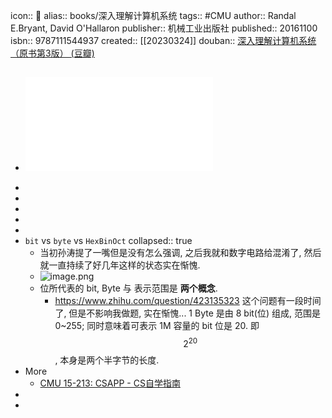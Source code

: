 icon:: 📖
alias:: books/深入理解计算机系统
tags:: #CMU
author:: Randal E.Bryant, David O'Hallaron
publisher:: 机械工业出版社
published:: 20161100
isbn:: 9787111544937
created:: [[20230324]]
douban:: [深入理解计算机系统（原书第3版） (豆瓣)](https://book.douban.com/subject/26912767/)
- ## ![COMPUTER SYSTEMS A PROGRAMMER’S PERSPECTIVE](../assets/book_computer_systems_a_programmers_perspective.pdf)
-
-
-
-
-
- `bit` vs `byte` vs `HexBinOct`
  collapsed:: true
  - 当初孙涛提了一嘴但是没有怎么强调, 之后我就和数字电路给混淆了, 然后就一直持续了好几年这样的状态实在惭愧.
  - ![image.png](../assets/image_1647190618441_0.png)
  - 位所代表的 bit, Byte 与 表示范围是 **两个概念**.
    - https://www.zhihu.com/question/423135323
      这个问题有一段时间了, 但是不影响我做题, 实在惭愧... 1 Byte 是由 8 bit(位) 组成, 范围是 0~255; 同时意味着可表示 1M 容量的 bit 位是 20. 即 $$2^{20}$$ , 本身是两个半字节的长度.
- More
  - [CMU 15-213: CSAPP - CS自学指南](https://csdiy.wiki/%E4%BD%93%E7%B3%BB%E7%BB%93%E6%9E%84/CSAPP/)
-
-